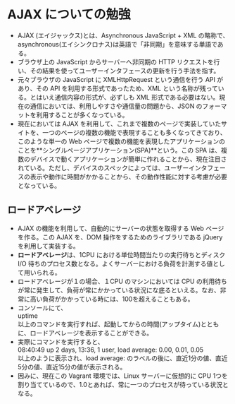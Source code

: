# AJAX についての勉強
- AJAX (エイジャックス)とは、Asynchronous JavaScript + XML の略称で、asynchronous(エイシンクロナス)は英語で「非同期」を意味する単語である。
- ブラウザ上の JavaScript からサーバーへ非同期の HTTP リクエストを行い、その結果を使ってユーザーインタフェースの更新を行う手法を指す。
- 元々ブラウザの JavaScript に XMLHttpRequest という通信を行う API があり、その API を利用する形式であったため、XML という名称が残っている。とはいえ通信内容の形式が、必ずしも XML 形式である必要はない。現在の通信においては、利用しやすさや通信量の問題から、JSON のフォーマットを利用することが多くなっている。
- 現在においては AJAX を利用して、これまで複数のページで実装していたサイトを、一つのページの複数の機能で表現することも多くなってきており、このような単一の Web ページで複数の機能を表現したアプリケーションのことを**シングルページアプリケーション(SPA)**という。この SPA は、複数のデバイスで動くアプリケーションが簡単に作れることから、現在注目されている。ただし、デバイスのスペックによっては、ユーザーインタフェースの表示や動作に時間がかかることから、その動作性能に対する考慮が必要となっている。

## ロードアベレージ
- AJAX の機能を利用して、自動的にサーバーの状態を取得する Web ページを作る。この AJAX を、DOM 操作をするためのライブラリである jQuery を利用して実装する。
- **ロードアベレージ**は、1CPU における単位時間当たりの実行待ちとディスク I/O 待ちのプロセス数となる。よくサーバーにおける負荷を計測する値として用いられる。
- ロードアベレージが１の場合、１CPU のマシンにおいては CPU の利用待ちが常に発生して、負荷が常にかかっている状況にな底るといえる。なお、非常に高い負荷がかかっている時には、100を超えることもある。
- コンソールにて、  
uptime  
以上のコマンドを実行すれば、起動してからの時間(アップタイム)とともに、ロードアベレージを表示することができる。
- 実際にコマンドを実行すると、  
08:40:49 up 2 days, 13:36,  1 user,  load average: 0.00, 0.01, 0.05  
以上のように表示され、load average: のラベルの後に、直近1分の値、直近5分の値、直近15分の値が表示される。
- 因みに、現在この Vagrant 環境では、Linux サーバーに仮想的に CPU 1つを割り当てているので、1.0とあれば、常に一つのプロセスが待っている状況となる。
